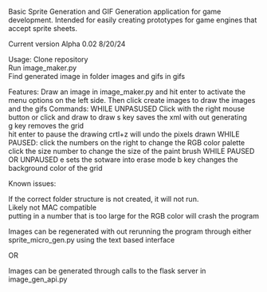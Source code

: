 Basic Sprite Generation and GIF Generation application for game development. Intended for easily creating prototypes for game engines that accept sprite sheets. 

Current version Alpha 0.02 8/20/24

Usage: 
Clone repository  
Run image_maker.py  
Find generated image in folder images and gifs in gifs  


Features: 
Draw an image in image_maker.py and hit enter to activate the menu options on the left side. Then click create images to draw the images and the gifs 
Commands:
WHILE UNPASUSED
Click with the right mouse button or click and draw to draw
s key saves the xml with out generating  
g key removes the grid  
hit enter to pause the drawing
crtl+z will undo the pixels drawn
WHILE PAUSED:
click the numbers on the right to change the RGB color palette  
click the size number to change the size of the paint brush 
WHILE PAUSED OR UNPAUSED
e sets the sotware into erase mode
b key changes the background color of the grid

Known issues:  

If the correct folder structure is not created, it will not run.  
Likely not MAC compatible  
putting in a number that is too large for the RGB color will crash the program  

Images can be regenerated with out rerunning the program through either sprite_micro_gen.py using the text based interface

OR

Images can be generated through calls to the flask server in image_gen_api.py

